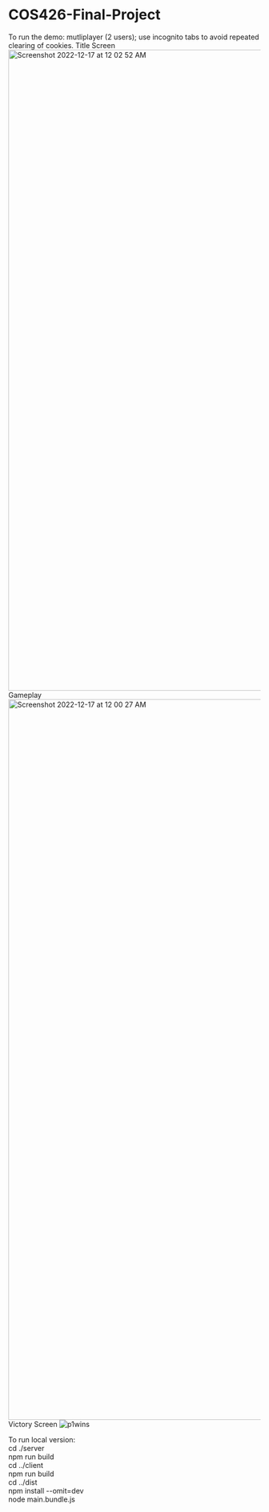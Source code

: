 # COS426-Final-Project
To run the demo: mutliplayer (2 users); use incognito tabs to avoid repeated clearing of cookies.
Title Screen
<img width="1280" alt="Screenshot 2022-12-17 at 12 02 52 AM" src="https://user-images.githubusercontent.com/113531685/208226078-a2e0f828-5520-4b67-87ce-7891c1c75f8f.png">
Gameplay
<img width="1439" alt="Screenshot 2022-12-17 at 12 00 27 AM" src="https://user-images.githubusercontent.com/113531685/208225986-88ad2308-a874-485d-9b23-61c84dde5013.png">
Victory Screen
![p1wins](https://user-images.githubusercontent.com/113531685/208226102-55de1662-bf99-4c3e-9bde-c27f69d04061.png)


To run local version:
<br>
cd ./server
<br>
npm run build
<br>
cd ../client
<br>
npm run build
<br>
cd ../dist
<br>
npm install --omit=dev
<br>
node main.bundle.js
